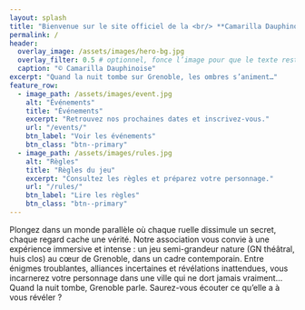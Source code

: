 ```yaml
---
layout: splash
title: "Bienvenue sur le site officiel de la <br/> **Camarilla Dauphinoise**"
permalink: /
header:
  overlay_image: /assets/images/hero-bg.jpg
  overlay_filter: 0.5 # optionnel, fonce l’image pour que le texte reste lisible
  caption: "© Camarilla Dauphinoise"
excerpt: "Quand la nuit tombe sur Grenoble, les ombres s’animent…"
feature_row:
  - image_path: /assets/images/event.jpg
    alt: "Événements"
    title: "Événements"
    excerpt: "Retrouvez nos prochaines dates et inscrivez-vous."
    url: "/events/"
    btn_label: "Voir les événements"
    btn_class: "btn--primary"
  - image_path: /assets/images/rules.jpg
    alt: "Règles"
    title: "Règles du jeu"
    excerpt: "Consultez les règles et préparez votre personnage."
    url: "/rules/"
    btn_label: "Lire les règles"
    btn_class: "btn--primary"
---
```


 Plongez dans un monde parallèle où chaque ruelle dissimule un secret, chaque regard cache une vérité. Notre association vous convie à une expérience immersive et intense : un jeu semi-grandeur nature (GN théâtral, huis clos) au cœur de Grenoble, dans un cadre contemporain. Entre énigmes troublantes, alliances incertaines et révélations inattendues, vous incarnerez votre personnage dans une ville qui ne dort jamais vraiment… Quand la nuit tombe, Grenoble parle. Saurez-vous écouter ce qu’elle a à vous révéler ?